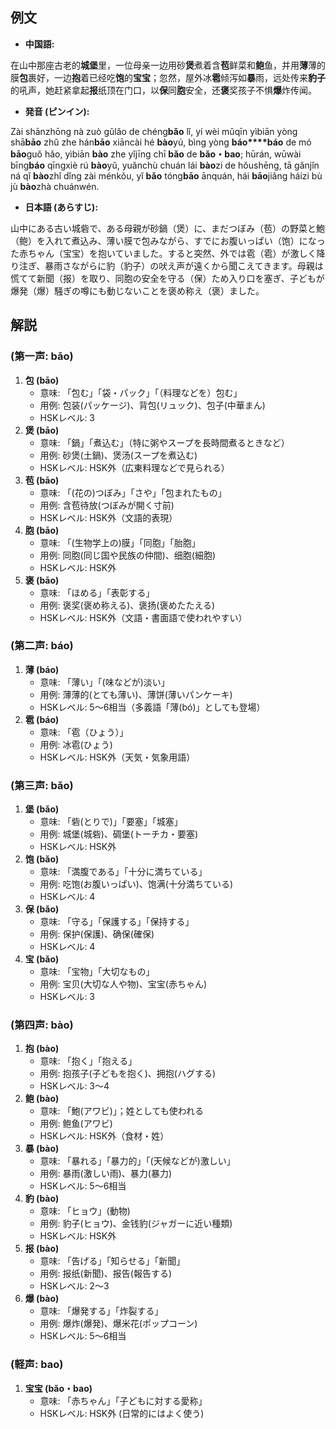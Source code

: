 ## 例文
* **中国語:**

在山中那座古老的**城堡**里，一位母亲一边用砂**煲**煮着含**苞**鲜菜和**鲍**鱼，并用**薄**薄的膜**包**裹好，一边**抱**着已经吃**饱**的**宝宝**；忽然，屋外冰**雹**倾泻如**暴**雨，远处传来**豹子**的吼声，她赶紧拿起**报**纸顶在门口，以**保**同**胞**安全，还**褒**奖孩子不惧**爆**炸传闻。

* **発音 (ピンイン):**

Zài shānzhōng nà zuò gǔlǎo de chéng**bǎo** lǐ, yí wèi mǔqīn yìbiān yòng shā**bāo** zhǔ zhe hán**bāo** xiāncài hé **bào**yú, bìng yòng **báo****báo** de mó **bāo**guǒ hǎo, yìbiān **bào** zhe yǐjīng chī **bǎo** de **bǎo・bao**; hūrán, wūwài bīng**báo** qīngxiè rú **bào**yǔ, yuǎnchù chuán lái **bào**zi de hǒushēng, tā gǎnjǐn ná qǐ **bào**zhǐ dǐng zài ménkǒu, yǐ **bǎo** tóng**bāo** ānquán, hái **bāo**jiǎng háizi bù jù **bào**zhà chuánwén.

* **日本語 (あらすじ):**

山中にある古い城砦で、ある母親が砂鍋（煲）に、まだつぼみ（苞）の野菜と鮑（鲍）を入れて煮込み、薄い膜で包みながら、すでにお腹いっぱい（饱）になった赤ちゃん（宝宝）を抱いていました。すると突然、外では雹（雹）が激しく降り注ぎ、暴雨さながらに豹（豹子）の吠え声が遠くから聞こえてきます。母親は慌てて新聞（报）を取り、同胞の安全を守る（保）ため入り口を塞ぎ、子どもが爆発（爆）騒ぎの噂にも動じないことを褒め称え（褒）ました。

## 解説

### (第一声: bāo)
1. **包 (bāo)**  
   - 意味: 「包む」「袋・パック」「（料理などを）包む」  
   - 用例: 包装(パッケージ)、背包(リュック)、包子(中華まん)  
   - HSKレベル: 3  
2. **煲 (bāo)**  
   - 意味: 「鍋」「煮込む」（特に粥やスープを長時間煮るときなど）  
   - 用例: 砂煲(土鍋)、煲汤(スープを煮込む)  
   - HSKレベル: HSK外（広東料理などで見られる）  
3. **苞 (bāo)**  
   - 意味: 「(花の)つぼみ」「さや」「包まれたもの」  
   - 用例: 含苞待放(つぼみが開く寸前)  
   - HSKレベル: HSK外（文語的表現）  
4. **胞 (bāo)**  
   - 意味: 「(生物学上の)膜」「同胞」「胎胞」  
   - 用例: 同胞(同じ国や民族の仲間)、细胞(細胞)  
   - HSKレベル: HSK外  
5. **褒 (bāo)**  
   - 意味: 「ほめる」「表彰する」  
   - 用例: 褒奖(褒め称える)、褒扬(褒めたたえる)  
   - HSKレベル: HSK外（文語・書面語で使われやすい）

### (第二声: báo)
1. **薄 (báo)**  
   - 意味: 「薄い」「(味などが)淡い」  
   - 用例: 薄薄的(とても薄い)、薄饼(薄いパンケーキ)  
   - HSKレベル: 5〜6相当（多義語「薄(bó)」としても登場）  
2. **雹 (báo)**  
   - 意味: 「雹（ひょう）」  
   - 用例: 冰雹(ひょう)  
   - HSKレベル: HSK外（天気・気象用語）

### (第三声: bǎo)
1. **堡 (bǎo)**  
   - 意味: 「砦(とりで)」「要塞」「城塞」  
   - 用例: 城堡(城砦)、碉堡(トーチカ・要塞)  
   - HSKレベル: HSK外  
2. **饱 (bǎo)**  
   - 意味: 「満腹である」「十分に満ちている」  
   - 用例: 吃饱(お腹いっぱい)、饱满(十分満ちている)  
   - HSKレベル: 4  
3. **保 (bǎo)**  
   - 意味: 「守る」「保護する」「保持する」  
   - 用例: 保护(保護)、确保(確保)  
   - HSKレベル: 4  
4. **宝 (bǎo)**  
   - 意味: 「宝物」「大切なもの」  
   - 用例: 宝贝(大切な人や物)、宝宝(赤ちゃん)  
   - HSKレベル: 3  

### (第四声: bào)
1. **抱 (bào)**  
   - 意味: 「抱く」「抱える」  
   - 用例: 抱孩子(子どもを抱く)、拥抱(ハグする)  
   - HSKレベル: 3〜4  
2. **鲍 (bào)**  
   - 意味: 「鮑(アワビ)」；姓としても使われる  
   - 用例: 鲍鱼(アワビ)  
   - HSKレベル: HSK外（食材・姓）  
3. **暴 (bào)**  
   - 意味: 「暴れる」「暴力的」「(天候などが)激しい」  
   - 用例: 暴雨(激しい雨)、暴力(暴力)  
   - HSKレベル: 5〜6相当  
4. **豹 (bào)**  
   - 意味: 「ヒョウ」(動物)  
   - 用例: 豹子(ヒョウ)、金钱豹(ジャガーに近い種類)  
   - HSKレベル: HSK外  
5. **报 (bào)**  
   - 意味: 「告げる」「知らせる」「新聞」  
   - 用例: 报纸(新聞)、报告(報告する)  
   - HSKレベル: 2〜3  
6. **爆 (bào)**  
   - 意味: 「爆発する」「炸裂する」  
   - 用例: 爆炸(爆発)、爆米花(ポップコーン)  
   - HSKレベル: 5〜6相当  

### (軽声: bao)
1. **宝宝 (bǎo・bao)**  
   - 意味: 「赤ちゃん」「子どもに対する愛称」  
   - HSKレベル: HSK外 (日常的にはよく使う)
